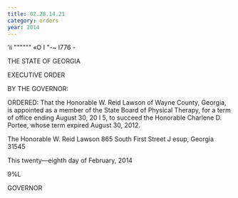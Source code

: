 ```yaml
---
title: 02.28.14.21
category: orders
year: 2014
---
```

 

‘ii """""" «O I
"-~ I776 -

THE STATE OF GEORGIA

EXECUTIVE ORDER

BY THE GOVERNOR:

ORDERED: That the Honorable W. Reid Lawson of Wayne County, Georgia, is
appointed as a member of the State Board of Physical Therapy, for
a term of office ending August 30, 20 l 5, to succeed the Honorable
Charlene D. Portee, whose term expired August 30, 2012.

The Honorable W. Reid Lawson
865 South First Street
J esup, Georgia 31545

This twenty—eighth day of February, 2014

 9%L

GOVERNOR

